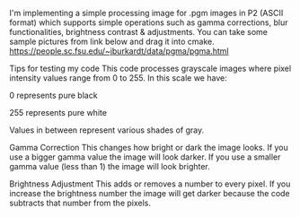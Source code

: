 I'm implementing a simple processing image for .pgm images in P2 (ASCII format) which supports simple operations such as gamma corrections, blur functionalities, brightness contrast & adjustments.
You can take some sample pictures from link below and drag it into cmake.
https://people.sc.fsu.edu/~jburkardt/data/pgma/pgma.html

Tips for testing my code
This code processes grayscale images where pixel intensity values range from 0 to 255. In this scale we have:

0 represents pure black

255 represents pure white

Values in between represent various shades of gray.

Gamma Correction
This changes how bright or dark the image looks.
If you use a bigger gamma value the image will look darker.
If you use a smaller gamma value (less than 1) the image will look brighter.

Brightness Adjustment
This adds or removes a number to every pixel.
If you increase the brightness number the image will get darker because the code subtracts that number from the pixels.
